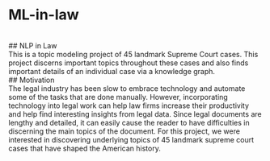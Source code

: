 # ML-in-law
<br>
## NLP in Law 
<br>
This is a topic modeling project of 45 landmark Supreme Court cases. This project discerns important topics throughout these cases and also finds important details of an individual case via a knowledge graph.  <br>
## Motivation 
<br>
The legal industry has been slow to embrace technology and automate some of the tasks that are done manually. However, incorporating technology into legal work can help law firms increase their productivity and help find interesting insights from legal data. Since legal documents are lengthy and detailed, it can easily cause the reader to have difficulties in discerning the main topics of the document.
For this project, we were interested in discovering underlying topics of 45  landmark supreme court cases that have shaped the American history. 


